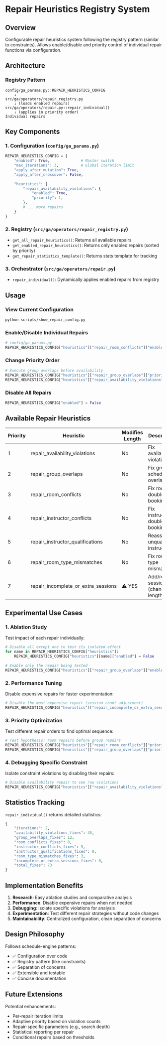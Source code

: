 # Repair Heuristics Registry System

## Overview

Configurable repair heuristics system following the registry pattern (similar to constraints). Allows enable/disable and priority control of individual repair functions via configuration.

## Architecture

### Registry Pattern
```
config/ga_params.py::REPAIR_HEURISTICS_CONFIG
    ↓
src/ga/operators/repair_registry.py
    ↓ (loads enabled repairs)
src/ga/operators/repair.py::repair_individual()
    ↓ (applies in priority order)
Individual repairs
```

## Key Components

### 1. Configuration (`config/ga_params.py`)
```python
REPAIR_HEURISTICS_CONFIG = {
    "enabled": True,              # Master switch
    "max_iterations": 3,          # Global iteration limit
    "apply_after_mutation": True,
    "apply_after_crossover": False,
    
    "heuristics": {
        "repair_availability_violations": {
            "enabled": True,
            "priority": 1,
        },
        # ... more repairs
    }
}
```

### 2. Registry (`src/ga/operators/repair_registry.py`)
- `get_all_repair_heuristics()`: Returns all available repairs
- `get_enabled_repair_heuristics()`: Returns only enabled repairs (sorted by priority)
- `get_repair_statistics_template()`: Returns stats template for tracking

### 3. Orchestrator (`src/ga/operators/repair.py`)
- `repair_individual()`: Dynamically applies enabled repairs from registry

## Usage

### View Current Configuration
```bash
python scripts/show_repair_config.py
```

### Enable/Disable Individual Repairs
```python
# config/ga_params.py
REPAIR_HEURISTICS_CONFIG["heuristics"]["repair_room_conflicts"]["enabled"] = False
```

### Change Priority Order
```python
# Execute group overlaps before availability
REPAIR_HEURISTICS_CONFIG["heuristics"]["repair_group_overlaps"]["priority"] = 1
REPAIR_HEURISTICS_CONFIG["heuristics"]["repair_availability_violations"]["priority"] = 2
```

### Disable All Repairs
```python
REPAIR_HEURISTICS_CONFIG["enabled"] = False
```

## Available Repair Heuristics

| Priority | Heuristic                              | Modifies Length | Description                          |
|----------|----------------------------------------|-----------------|--------------------------------------|
| 1        | repair_availability_violations         | No              | Fix availability violations          |
| 2        | repair_group_overlaps                  | No              | Fix group schedule overlaps          |
| 3        | repair_room_conflicts                  | No              | Fix room double-bookings             |
| 4        | repair_instructor_conflicts            | No              | Fix instructor double-bookings       |
| 5        | repair_instructor_qualifications       | No              | Reassign unqualified instructors     |
| 6        | repair_room_type_mismatches            | No              | Fix room type mismatches             |
| 7        | repair_incomplete_or_extra_sessions    | ⚠️ YES          | Add/remove sessions (changes length) |

## Experimental Use Cases

### 1. Ablation Study
Test impact of each repair individually:
```python
# Disable all except one to test its isolated effect
for name in REPAIR_HEURISTICS_CONFIG["heuristics"]:
    REPAIR_HEURISTICS_CONFIG["heuristics"][name]["enabled"] = False
    
# Enable only the repair being tested
REPAIR_HEURISTICS_CONFIG["heuristics"]["repair_group_overlaps"]["enabled"] = True
```

### 2. Performance Tuning
Disable expensive repairs for faster experimentation:
```python
# Disable the most expensive repair (session count adjustment)
REPAIR_HEURISTICS_CONFIG["heuristics"]["repair_incomplete_or_extra_sessions"]["enabled"] = False
```

### 3. Priority Optimization
Test different repair orders to find optimal sequence:
```python
# Test hypothesis: room repairs before group repairs
REPAIR_HEURISTICS_CONFIG["heuristics"]["repair_room_conflicts"]["priority"] = 1
REPAIR_HEURISTICS_CONFIG["heuristics"]["repair_group_overlaps"]["priority"] = 2
```

### 4. Debugging Specific Constraint
Isolate constraint violations by disabling their repairs:
```python
# Disable availability repair to see raw violations
REPAIR_HEURISTICS_CONFIG["heuristics"]["repair_availability_violations"]["enabled"] = False
```

## Statistics Tracking

`repair_individual()` returns detailed statistics:
```python
{
    "iterations": 2,
    "availability_violations_fixes": 45,
    "group_overlaps_fixes": 12,
    "room_conflicts_fixes": 8,
    "instructor_conflicts_fixes": 5,
    "instructor_qualifications_fixes": 0,
    "room_type_mismatches_fixes": 3,
    "incomplete_or_extra_sessions_fixes": 0,
    "total_fixes": 73
}
```

## Implementation Benefits

1. **Research**: Easy ablation studies and comparative analysis
2. **Performance**: Disable expensive repairs when not needed
3. **Debugging**: Isolate specific violations for analysis
4. **Experimentation**: Test different repair strategies without code changes
5. **Maintainability**: Centralized configuration, clean separation of concerns

## Design Philosophy

Follows schedule-engine patterns:
- ✅ Configuration over code
- ✅ Registry pattern (like constraints)
- ✅ Separation of concerns
- ✅ Extensible and testable
- ✅ Concise documentation

## Future Extensions

Potential enhancements:
- Per-repair iteration limits
- Adaptive priority based on violation counts
- Repair-specific parameters (e.g., search depth)
- Statistical reporting per repair
- Conditional repairs based on thresholds
